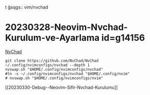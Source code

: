 t ğsqgs:: vim/nvchad

# 20230328-Neovim-Nvchad-Kurulum-ve-Ayarlama id=g14156

[NvChad](https://nvchad.com/docs/quickstart/install)

```
git clone https://github.com/NvChad/NvChad ~/.config/nvimconfigs/nvchad --depth 1
nvswap.sh "$HOME/.config/nvimconfigs/nvchad" 
#ln -s ~/.config/nvimconfigs/nvchad "$HOME/.config/nvim"
# nvswap.sh "$HOME/.config/nvimconfigs/nvim" 
```

[[20230330-Debug--Neovim-Sifir-Nvchad-Kurulumu]]
